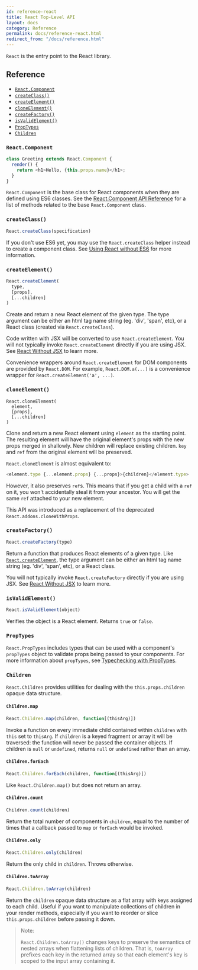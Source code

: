 ```yaml
---
id: reference-react
title: React Top-Level API
layout: docs
category: Reference
permalink: docs/reference-react.html
redirect_from: "/docs/reference.html"
---
```


`React` is the entry point to the React library.

## Reference

 - [`React.Component`](#react.component)
 - [`createClass()`](#createclass)
 - [`createElement()`](#createlement)
 - [`cloneElement()`](#cloneelement)
 - [`createFactory()`](#createfactory)
 - [`isValidElement()`](#isvalidelement)
 - [`PropTypes`](#proptypes)
 - [`Children`](#children)

### `React.Component`

```javascript
class Greeting extends React.Component {
  render() {
    return <h1>Hello, {this.props.name}</h1>;
  }
}
```

`React.Component` is the base class for React components when they are defined using ES6 classes. See the [React.Component API Reference](/react/docs/reference-react-component.html) for a list of methods related to the base `React.Component` class.

### `createClass()`

```javascript
React.createClass(specification)
```

If you don't use ES6 yet, you may use the `React.createClass` helper instead to create a component class. See [Using React without ES6](/react/docs/react-without-es6.html) for more information.

### `createElement()`

```javascript
React.createElement(
  type,
  [props],
  [...children]
)
```

Create and return a new React element of the given type. The type argument can be either an
html tag name string (eg. 'div', 'span', etc), or a React class (created via `React.createClass`).

Code written with JSX will be converted to use `React.createElement`. You will not typically invoke `React.createElement` directly if you are using JSX. See [React Without JSX](/react/docs/react-without-jsx.html) to learn more.

Convenience wrappers around `React.createElement` for DOM components are provided by `React.DOM`. For example, `React.DOM.a(...)` is a convenience wrapper for `React.createElement('a', ...)`.

### `cloneElement()`

```
React.cloneElement(
  element,
  [props],
  [...children]
)
```

Clone and return a new React element using `element` as the starting point. The resulting element will have the original element's props with the new props merged in shallowly. New children will replace existing children. `key` and `ref` from the original element will be preserved.

`React.cloneElement` is almost equivalent to:

```js
<element.type {...element.props} {...props}>{children}</element.type>
```

However, it also preserves `ref`s. This means that if you get a child with a `ref` on it, you won't accidentally steal it from your ancestor. You will get the same `ref` attached to your new element.

This API was introduced as a replacement of the deprecated `React.addons.cloneWithProps`.

### `createFactory()`

```javascript
React.createFactory(type)
```

Return a function that produces React elements of a given type. Like [`React.createElement`](#createElement), the type argument can be either an html tag name string (eg. 'div', 'span', etc), or a React class.

You will not typically invoke `React.createFactory` directly if you are using JSX. See [React Without JSX](/react/docs/react-without-jsx.html) to learn more.

### `isValidElement()`

```javascript
React.isValidElement(object)
```

Verifies the object is a React element. Returns `true` or `false`.

### `PropTypes`

`React.PropTypes` includes types that can be used with a component's `propTypes` object to validate props being passed to your components. For more information about `propTypes`, see [Typechecking with PropTypes](/react/docs/typechecking-with-proptypes.html).

### `Children`

`React.Children` provides utilities for dealing with the `this.props.children` opaque data structure.

#### `Children.map`

```javascript
React.Children.map(children, function[(thisArg)])
```

Invoke a function on every immediate child contained within `children` with `this` set to `thisArg`. If `children` is a keyed fragment or array it will be traversed: the function will never be passed the container objects. If children is `null` or `undefined`, returns `null` or `undefined` rather than an array.

#### `Children.forEach`

```javascript
React.Children.forEach(children, function[(thisArg)])
```

Like `React.Children.map()` but does not return an array.

#### `Children.count`

```javascript
Children.count(children)
```

Return the total number of components in `children`, equal to the number of times that a callback passed to `map` or `forEach` would be invoked.

#### `Children.only`

```javascript
React.Children.only(children)
```

Return the only child in `children`. Throws otherwise.

#### `Children.toArray`

```javascript
React.Children.toArray(children)
```

Return the `children` opaque data structure as a flat array with keys assigned to each child. Useful if you want to manipulate collections of children in your render methods, especially if you want to reorder or slice `this.props.children` before passing it down.

> Note:
>
> `React.Children.toArray()` changes keys to preserve the semantics of nested arrays when flattening lists of children. That is, `toArray` prefixes each key in the returned array so that each element's key is scoped to the input array containing it.
